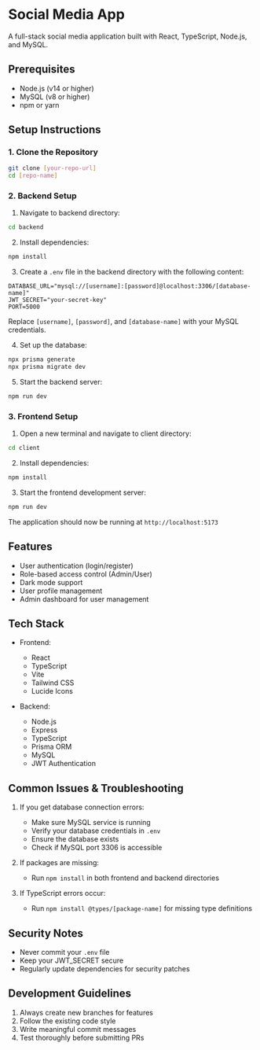 # Social Media App

A full-stack social media application built with React, TypeScript, Node.js, and MySQL.

## Prerequisites

- Node.js (v14 or higher)
- MySQL (v8 or higher)
- npm or yarn

## Setup Instructions

### 1. Clone the Repository
```bash
git clone [your-repo-url]
cd [repo-name]
```

### 2. Backend Setup

1. Navigate to backend directory:
```bash
cd backend
```

2. Install dependencies:
```bash
npm install
```

3. Create a `.env` file in the backend directory with the following content:
```env
DATABASE_URL="mysql://[username]:[password]@localhost:3306/[database-name]"
JWT_SECRET="your-secret-key"
PORT=5000
```
Replace `[username]`, `[password]`, and `[database-name]` with your MySQL credentials.

4. Set up the database:
```bash
npx prisma generate
npx prisma migrate dev
```

5. Start the backend server:
```bash
npm run dev
```

### 3. Frontend Setup

1. Open a new terminal and navigate to client directory:
```bash
cd client
```

2. Install dependencies:
```bash
npm install
```

3. Start the frontend development server:
```bash
npm run dev
```

The application should now be running at `http://localhost:5173`

## Features

- User authentication (login/register)
- Role-based access control (Admin/User)
- Dark mode support
- User profile management
- Admin dashboard for user management

## Tech Stack

- Frontend:
  - React
  - TypeScript
  - Vite
  - Tailwind CSS
  - Lucide Icons

- Backend:
  - Node.js
  - Express
  - TypeScript
  - Prisma ORM
  - MySQL
  - JWT Authentication

## Common Issues & Troubleshooting

1. If you get database connection errors:
   - Make sure MySQL service is running
   - Verify your database credentials in `.env`
   - Ensure the database exists
   - Check if MySQL port 3306 is accessible

2. If packages are missing:
   - Run `npm install` in both frontend and backend directories

3. If TypeScript errors occur:
   - Run `npm install @types/[package-name]` for missing type definitions

## Security Notes

- Never commit your `.env` file
- Keep your JWT_SECRET secure
- Regularly update dependencies for security patches

## Development Guidelines

1. Always create new branches for features
2. Follow the existing code style
3. Write meaningful commit messages
4. Test thoroughly before submitting PRs
